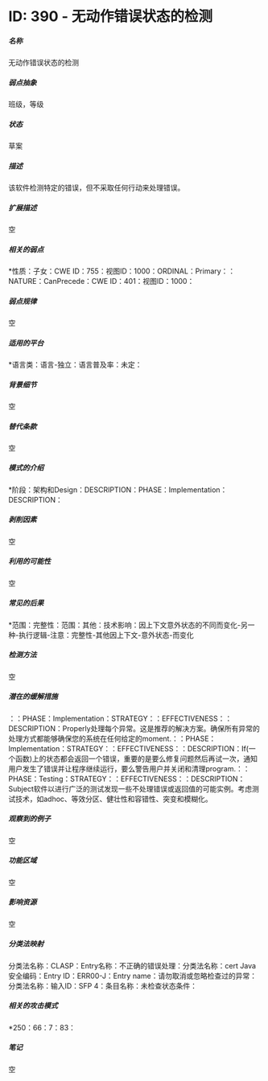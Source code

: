 # ID: 390 - 无动作错误状态的检测
<h5>名称</h5>无动作错误状态的检测
<h5>弱点抽象</h5>班级，等级
<h5>状态</h5>草案
<h5>描述</h5>该软件检测特定的错误，但不采取任何行动来处理错误。
<h5>扩展描述</h5>空
<h5>相关的弱点</h5>*性质：子女：CWE ID：755：视图ID：1000：ORDINAL：Primary：：NATURE：CanPrecede：CWE ID：401：视图ID：1000：
<h5>弱点规律</h5>空
<h5>适用的平台</h5>*语言类：语言-独立：语言普及率：未定：
<h5>背景细节</h5>空
<h5>替代条款</h5>空
<h5>模式的介绍</h5>*阶段：架构和Design：DESCRIPTION：PHASE：Implementation：DESCRIPTION：
<h5>剥削因素</h5>空
<h5>利用的可能性</h5>空
<h5>常见的后果</h5>*范围：完整性：范围：其他：技术影响：因上下文意外状态的不同而变化-另一种-执行逻辑-注意：完整性-其他因上下文-意外状态-而变化
<h5>检测方法</h5>空
<h5>潜在的缓解措施</h5>：：PHASE：Implementation：STRATEGY：：EFFECTIVENESS：：DESCRIPTION：Properly处理每个异常。这是推荐的解决方案。确保所有异常的处理方式都能够确保您的系统在任何给定的moment.：：PHASE：Implementation：STRATEGY：：EFFECTIVENESS：：DESCRIPTION：If(一个函数)上的状态都会返回一个错误，重要的是要么修复问题然后再试一次，通知用户发生了错误并让程序继续运行，要么警告用户并关闭和清理program.：：PHASE：Testing：STRATEGY：：EFFECTIVENESS：：DESCRIPTION：Subject软件以进行广泛的测试发现一些不处理错误或返回值的可能实例。考虑测试技术，如adhoc、等效分区、健壮性和容错性、突变和模糊化。
<h5>观察到的例子</h5>空
<h5>功能区域</h5>空
<h5>影响资源</h5>空
<h5>分类法映射</h5>分类法名称：CLASP：Entry名称：不正确的错误处理：分类法名称：cert Java安全编码：Entry ID：ERR00-J：Entry name：请勿取消或忽略检查过的异常：分类法名称：输入ID：SFP 4：条目名称：未检查状态条件：
<h5>相关的攻击模式</h5>*250：66：7：83：
<h5>笔记</h5>空

